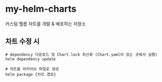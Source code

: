 # my-helm-charts

커스텀 헬름 차트를 개발 & 배포하는 저장소

## 차트 수정 시

```shell
# dependency 다운로드 및 Chart.lock 최신화 (Chart.yaml이 있는 곳에서 실행)
helm dependency update

# 차트를 아카이브 파일로 생성
helm package {차트 경로}
```
